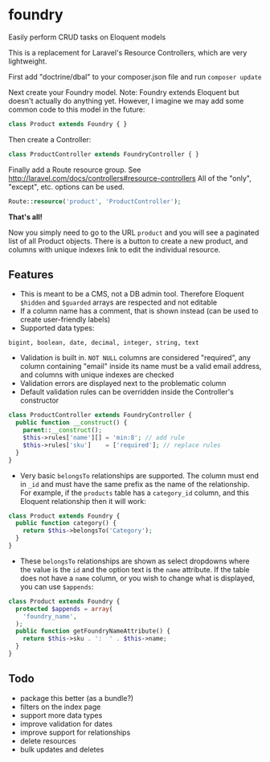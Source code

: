 foundry
=======

Easily perform CRUD tasks on Eloquent models

This is a replacement for Laravel's Resource Controllers, which are very lightweight.

First add "doctrine/dbal" to your composer.json file and run `composer update`

Next create your Foundry model. Note: Foundry extends Eloquent but doesn't actually do anything yet. However, I imagine we may add some common code to this model in the future:

```php
class Product extends Foundry { }
```

Then create a Controller:

```php
class ProductController extends FoundryController { }
```

Finally add a Route resource group. See http://laravel.com/docs/controllers#resource-controllers
All of the "only", "except", etc. options can be used.

```php
Route::resource('product', 'ProductController');
```

**That's all!**

Now you simply need to go to the URL `product` and you will see a paginated list of all Product objects. There is a button to create a new product, and columns with unique indexes link to edit the individual resource.

## Features

* This is meant to be a CMS, not a DB admin tool. Therefore Eloquent `$hidden` and `$guarded` arrays are respected and not editable
* If a column name has a comment, that is shown instead (can be used to create user-friendly labels)
* Supported data types:

```
bigint, boolean, date, decimal, integer, string, text
```

* Validation is built in. `NOT NULL` columns are considered "required", any column containing "email" inside its name must be a valid email address, and columns with unique indexes are checked
* Validation errors are displayed next to the problematic column
* Default validation rules can be overridden inside the Controller's constructor

```php
class ProductController extends FoundryController {
  public function __construct() {
    parent::__construct();
    $this->rules['name'][] = 'min:8'; // add rule
    $this->rules['sku']    = ['required']; // replace rules
  }
}
```
* Very basic `belongsTo` relationships are supported. The column must end in `_id` and must have the same prefix as the name of the relationship. For example, if the `products` table has a `category_id` column, and this Eloquent relationship then it will work:

```php
class Product extends Foundry {
  public function category() {
    return $this->belongsTo('Category');
  }
}
``` 

* These `belongsTo` relationships are shown as select dropdowns where the value is the `id` and the option text is the `name` attribute. If the table does not have a `name` column, or you wish to change what is displayed, you can use `$appends`:

```php
class Product extends Foundry {
  protected $appends = array(
    'foundry_name',
  );
  public function getFoundryNameAttribute() {
    return $this->sku . ':  ' . $this->name;
  }
}
```

## Todo

* package this better (as a bundle?)
* filters on the index page
* support more data types
* improve validation for dates
* improve support for relationships
* delete resources
* bulk updates and deletes

